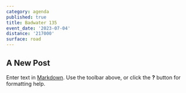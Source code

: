 ```yaml
---
category: agenda
published: true
title: Badwater 135
event_date: '2023-07-04'
distance: '217000'
surface: road
---
```

## A New Post

Enter text in [Markdown](http://daringfireball.net/projects/markdown/). Use the toolbar above, or click the **?** button for formatting help.
